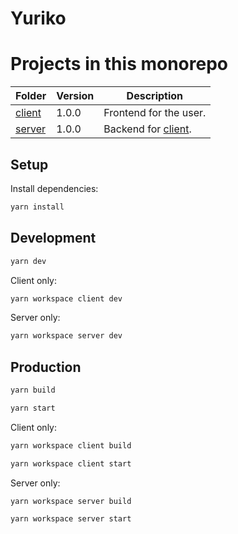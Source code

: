 # Yuriko


# Projects in this monorepo

| Folder                  | Version      | Description                          |
| ----------------------- | ------------ | ------------------------------------ |
| [client](./apps/client) | 1.0.0        | Frontend for the user.               |
| [server](./apps/server) | 1.0.0        | Backend for [client](./apps/client). |

## Setup

Install dependencies:

```bash
yarn install
```

## Development

```bash
yarn dev
```

Client only:

```bash
yarn workspace client dev
```

Server only:

```bash
yarn workspace server dev
```

## Production

```bash
yarn build

yarn start
```

Client only:

```bash
yarn workspace client build

yarn workspace client start
```

Server only:

```bash
yarn workspace server build

yarn workspace server start
```
